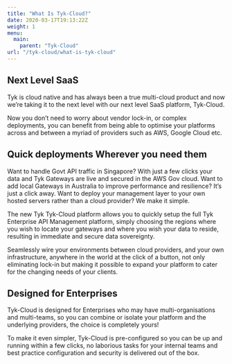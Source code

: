 ```yaml
---
title: "What Is Tyk-Cloud?"
date: 2020-03-17T19:13:22Z
weight: 1
menu:
  main:
    parent: "Tyk-Cloud"
url: "/tyk-cloud/what-is-tyk-cloud"
---
```


## Next Level SaaS

Tyk is cloud native and has always been a true multi-cloud product and now we’re taking it to the next level with our next level SaaS platform, Tyk-Cloud. 

Now you don’t need to worry about vendor lock-in, or complex deployments, you can benefit from being able to optimise your platforms across and between a myriad of providers such as AWS, Google Cloud etc.

## Quick deployments Wherever you need them

Want to handle Govt API traffic in Singapore? With just a few clicks your data and Tyk Gateways are live and secured in the AWS Gov cloud. Want to add local Gateways in Australia to improve performance and resilience? It’s just a click away. Want to deploy your management layer to your own hosted servers rather than a cloud provider? We make it simple.

The new Tyk Tyk-Cloud platform allows you to quickly setup the full Tyk Enterprise API Management platform, simply choosing the regions where you wish to locate your gateways and where you wish your data to reside, resulting in immediate and secure data sovereignty. 

Seamlessly wire your environments between cloud providers, and your own infrastructure, anywhere in the world at the click of a button, not only eliminating lock-in but making it possible to expand your platform to cater for the changing needs of your clients.

## Designed for Enterprises

Tyk-Cloud is designed for Enterprises who may have multi-organisations and multi-teams, so you can combine or isolate your platform and the underlying providers, the choice is completely yours! 
 
To make it even simpler, Tyk-Cloud is pre-configured so you can be up and running within a few clicks, no laborious tasks for your internal teams and best practice configuration and security is delivered out of the box.
